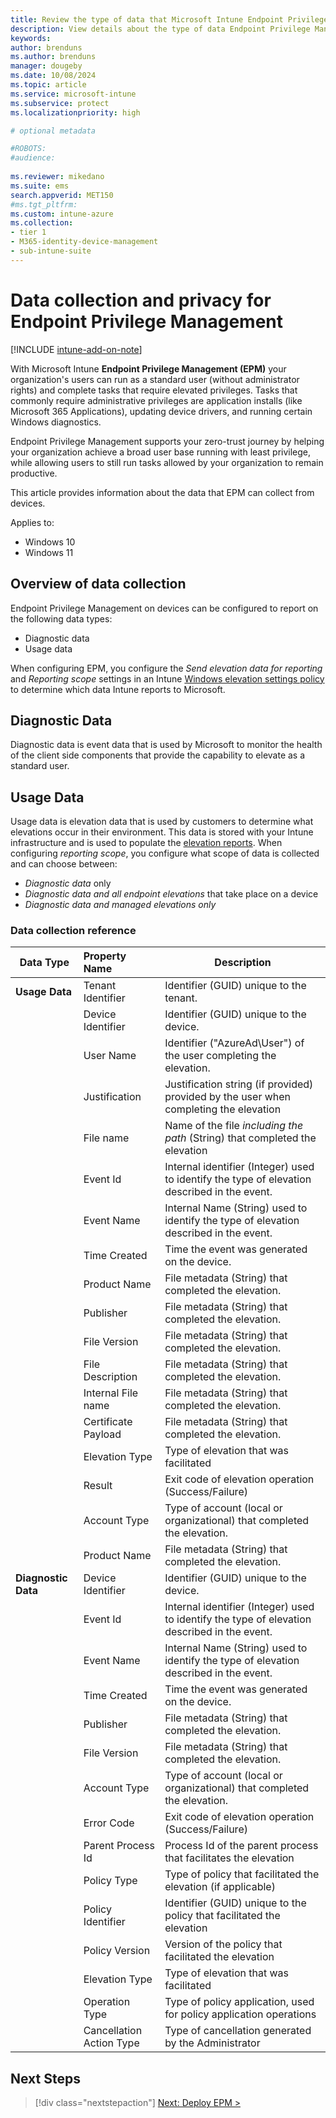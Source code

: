```yaml
---
title: Review the type of data that Microsoft Intune Endpoint Privilege Management collects
description: View details about the type of data Endpoint Privilege Management can collect and store when used with Microsoft Intune.
keywords:
author: brenduns
ms.author: brenduns
manager: dougeby
ms.date: 10/08/2024
ms.topic: article
ms.service: microsoft-intune
ms.subservice: protect
ms.localizationpriority: high

# optional metadata

#ROBOTS:
#audience:
 
ms.reviewer: mikedano
ms.suite: ems
search.appverid: MET150
#ms.tgt_pltfrm:
ms.custom: intune-azure
ms.collection:
- tier 1
- M365-identity-device-management
- sub-intune-suite
---
```


# Data collection and privacy for Endpoint Privilege Management

[!INCLUDE [intune-add-on-note](../includes/intune-add-on-note.md)]

With Microsoft Intune **Endpoint Privilege Management (EPM)** your organization's users can run as a standard user (without administrator rights) and complete tasks that require elevated privileges. Tasks that commonly require administrative privileges are application installs (like Microsoft 365 Applications), updating device drivers, and running certain Windows diagnostics.

Endpoint Privilege Management supports your zero-trust journey by helping your organization achieve a broad user base running with least privilege, while allowing users to still run tasks allowed by your organization to remain productive.

This article provides information about the data that EPM can collect from devices.

Applies to:

- Windows 10
- Windows 11

## Overview of data collection

Endpoint Privilege Management on devices can be configured to report on the following data types:

- Diagnostic data
- Usage data

When configuring EPM, you configure the *Send elevation data for reporting* and *Reporting scope* settings in an Intune [Windows elevation settings policy](epm-elevation-settings-poilicy.md) to determine which data Intune reports to Microsoft.

## Diagnostic Data

Diagnostic data is event data that is used by Microsoft to monitor the health of the client side components that provide the capability to elevate as a standard user.

## Usage Data

Usage data is elevation data that is used by customers to determine what elevations occur in their environment. This data is stored with your Intune infrastructure and is used to populate the [elevation reports](../protect/epm-reports.md). When configuring *reporting scope*, you configure what scope of data is collected and can choose between:

- *Diagnostic data* only
- *Diagnostic data and all endpoint elevations* that take place on a device
- *Diagnostic data and managed elevations only*

### Data collection reference

|Data Type |Property Name|Description|
|-------- |:------------ |---------------|
|**Usage Data** |Tenant Identifier|Identifier (GUID) unique to the tenant.|
||Device Identifier|Identifier (GUID) unique to the device.|
||User Name|Identifier ("AzureAd\User") of the user completing the elevation.|
||Justification|Justification string (if provided) provided by the user when completing the elevation|
||File name|Name of the file *including the path* (String) that completed the elevation|
||Event Id|Internal identifier (Integer) used to identify the type of elevation described in the event.|
||Event Name|Internal Name (String) used to identify the type of elevation described in the event.|
||Time Created|Time the event was generated on the device.|
||Product Name|File metadata (String) that completed the elevation.|
||Publisher|File metadata (String) that completed the elevation.|
||File Version|File metadata (String) that completed the elevation.|
||File Description|File metadata (String) that completed the elevation.|
||Internal File name|File metadata (String) that completed the elevation.|
||Certificate Payload|File metadata (String) that completed the elevation.|
||Elevation Type|Type of elevation that was facilitated|
||Result|Exit code of elevation operation (Success/Failure)|
||Account Type|Type of account (local or organizational) that completed the elevation.|
||Product Name|File metadata (String) that completed the elevation.|
|**Diagnostic Data** |Device Identifier|Identifier (GUID) unique to the device.|
||Event Id|Internal identifier (Integer) used to identify the type of elevation described in the event.|
||Event Name|Internal Name (String) used to identify the type of elevation described in the event.|
||Time Created|Time the event was generated on the device.|
||Publisher|File metadata (String) that completed the elevation.|
||File Version|File metadata (String) that completed the elevation.|
||Account Type|Type of account (local or organizational) that completed the elevation.|
||Error Code|Exit code of elevation operation (Success/Failure)|
||Parent Process Id|Process Id of the parent process that facilitates the elevation|
||Policy Type|Type of policy that facilitated the elevation (if applicable)|
||Policy Identifier|Identifier (GUID) unique to the policy that facilitated the elevation|
||Policy Version|Version of the policy that facilitated the elevation|
||Elevation Type|Type of elevation that was facilitated|
||Operation Type|Type of policy application, used for policy application operations |
||Cancellation Action Type|Type of cancellation generated by the Administrator|

## Next Steps

> [!div class="nextstepaction"]
> [Next: Deploy EPM >](epm-deploy.md)
